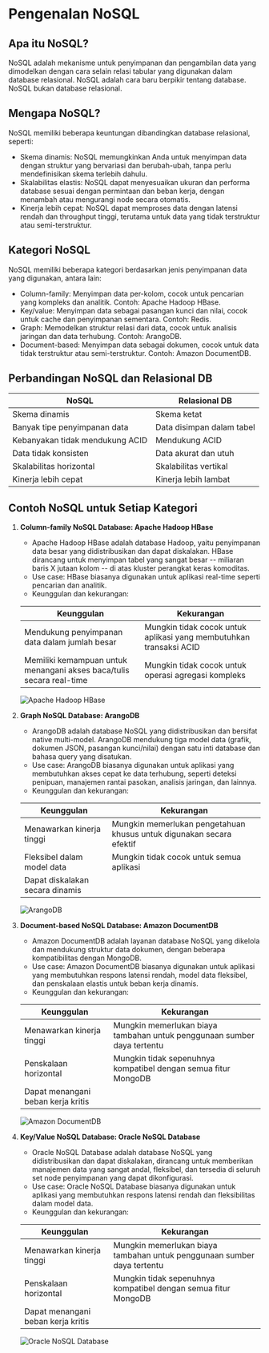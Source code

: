# Pengenalan NoSQL

## Apa itu NoSQL?

NoSQL adalah mekanisme untuk penyimpanan dan pengambilan data yang dimodelkan dengan cara selain relasi tabular yang digunakan dalam database relasional. NoSQL adalah cara baru berpikir tentang database. NoSQL bukan database relasional.

## Mengapa NoSQL?

NoSQL memiliki beberapa keuntungan dibandingkan database relasional, seperti:

- Skema dinamis: NoSQL memungkinkan Anda untuk menyimpan data dengan struktur yang bervariasi dan berubah-ubah, tanpa perlu mendefinisikan skema terlebih dahulu.
- Skalabilitas elastis: NoSQL dapat menyesuaikan ukuran dan performa database sesuai dengan permintaan dan beban kerja, dengan menambah atau mengurangi node secara otomatis.
- Kinerja lebih cepat: NoSQL dapat memproses data dengan latensi rendah dan throughput tinggi, terutama untuk data yang tidak terstruktur atau semi-terstruktur.

## Kategori NoSQL

NoSQL memiliki beberapa kategori berdasarkan jenis penyimpanan data yang digunakan, antara lain:

- Column-family: Menyimpan data per-kolom, cocok untuk pencarian yang kompleks dan analitik. Contoh: Apache Hadoop HBase.
- Key/value: Menyimpan data sebagai pasangan kunci dan nilai, cocok untuk cache dan penyimpanan sementara. Contoh: Redis.
- Graph: Memodelkan struktur relasi dari data, cocok untuk analisis jaringan dan data terhubung. Contoh: ArangoDB.
- Document-based: Menyimpan data sebagai dokumen, cocok untuk data tidak terstruktur atau semi-terstruktur. Contoh: Amazon DocumentDB.

## Perbandingan NoSQL dan Relasional DB

| NoSQL | Relasional DB |
| --- | --- |
| Skema dinamis | Skema ketat |
| Banyak tipe penyimpanan data | Data disimpan dalam tabel |
| Kebanyakan tidak mendukung ACID | Mendukung ACID |
| Data tidak konsisten | Data akurat dan utuh |
| Skalabilitas horizontal | Skalabilitas vertikal |
| Kinerja lebih cepat | Kinerja lebih lambat |

## Contoh NoSQL untuk Setiap Kategori

1. **Column-family NoSQL Database: Apache Hadoop HBase**
   - Apache Hadoop HBase adalah database Hadoop, yaitu penyimpanan data besar yang didistribusikan dan dapat diskalakan. HBase dirancang untuk menyimpan tabel yang sangat besar -- miliaran baris X jutaan kolom -- di atas kluster perangkat keras komoditas.
   - Use case: HBase biasanya digunakan untuk aplikasi real-time seperti pencarian dan analitik.
   - Keunggulan dan kekurangan:

   | Keunggulan | Kekurangan |
   | --- | --- |
   | Mendukung penyimpanan data dalam jumlah besar | Mungkin tidak cocok untuk aplikasi yang membutuhkan transaksi ACID |
   | Memiliki kemampuan untuk menangani akses baca/tulis secara real-time | Mungkin tidak cocok untuk operasi agregasi kompleks |
   
   ![Apache Hadoop HBase](https://github.com/lendral3n/ALTA_BE19_lendra/blob/Day28/Image/hbase-logo.png)

2. **Graph NoSQL Database: ArangoDB**
   - ArangoDB adalah database NoSQL yang didistribusikan dan bersifat native multi-model. ArangoDB mendukung tiga model data (grafik, dokumen JSON, pasangan kunci/nilai) dengan satu inti database dan bahasa query yang disatukan.
   - Use case: ArangoDB biasanya digunakan untuk aplikasi yang membutuhkan akses cepat ke data terhubung, seperti deteksi penipuan, manajemen rantai pasokan, analisis jaringan, dan lainnya.
   - Keunggulan dan kekurangan:

   | Keunggulan | Kekurangan |
   | --- | --- |
   | Menawarkan kinerja tinggi | Mungkin memerlukan pengetahuan khusus untuk digunakan secara efektif |
   | Fleksibel dalam model data | Mungkin tidak cocok untuk semua aplikasi |
   | Dapat diskalakan secara dinamis | |
   
   ![ArangoDB](https://github.com/lendral3n/ALTA_BE19_lendra/blob/Day28/Image/ArangoDB.png)

3. **Document-based NoSQL Database: Amazon DocumentDB**
   - Amazon DocumentDB adalah layanan database NoSQL yang dikelola dan mendukung struktur data dokumen, dengan beberapa kompatibilitas dengan MongoDB.
   - Use case: Amazon DocumentDB biasanya digunakan untuk aplikasi yang membutuhkan respons latensi rendah, model data fleksibel, dan penskalaan elastis untuk beban kerja dinamis.
   - Keunggulan dan kekurangan:

   | Keunggulan | Kekurangan |
   | --- | --- |
   | Menawarkan kinerja tinggi | Mungkin memerlukan biaya tambahan untuk penggunaan sumber daya tertentu |
   | Penskalaan horizontal | Mungkin tidak sepenuhnya kompatibel dengan semua fitur MongoDB |
   | Dapat menangani beban kerja kritis | |
   
   ![Amazon DocumentDB](https://github.com/lendral3n/ALTA_BE19_lendra/blob/Day28/Image/amazon_documentdb.png)

4. **Key/Value NoSQL Database: Oracle NoSQL Database**
   - Oracle NoSQL Database adalah database NoSQL yang didistribusikan dan dapat diskalakan, dirancang untuk memberikan manajemen data yang sangat andal, fleksibel, dan tersedia di seluruh set node penyimpanan yang dapat dikonfigurasi.
   - Use case: Oracle NoSQL Database biasanya digunakan untuk aplikasi yang membutuhkan respons latensi rendah dan fleksibilitas dalam model data.
   - Keunggulan dan kekurangan:

   | Keunggulan | Kekurangan |
   | --- | --- |
   | Menawarkan kinerja tinggi | Mungkin memerlukan biaya tambahan untuk penggunaan sumber daya tertentu |
   | Penskalaan horizontal | Mungkin tidak sepenuhnya kompatibel dengan semua fitur MongoDB |
   | Dapat menangani beban kerja kritis | |
   
   ![Oracle NoSQL Database](https://github.com/lendral3n/ALTA_BE19_lendra/blob/Day28/Image/Oracle_NoSQL_Database.png)
